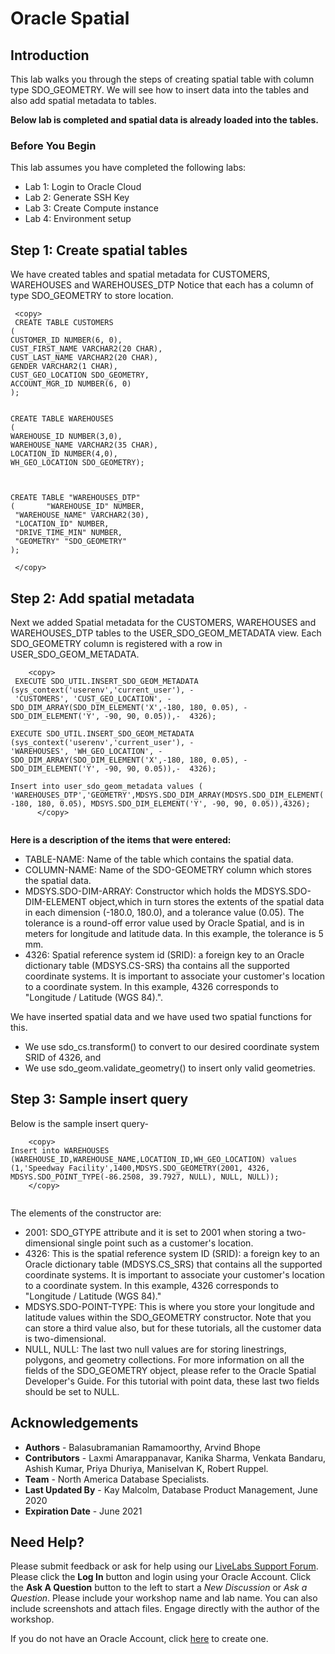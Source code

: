 # Oracle Spatial  

## Introduction

This lab walks you through the steps of creating spatial table with column type SDO\_GEOMETRY. We will see how to insert data into the tables and also add spatial metadata to tables.

**Below lab is completed and spatial data is already loaded into the tables.**


### Before You Begin

This lab assumes you have completed the following labs:
- Lab 1:  Login to Oracle Cloud
- Lab 2:  Generate SSH Key
- Lab 3:  Create Compute instance 
- Lab 4:  Environment setup
  
## **Step 1:** Create spatial tables

We have created tables and spatial metadata for CUSTOMERS, WAREHOUSES and WAREHOUSES\_DTP 
Notice that each has a column of type SDO\_GEOMETRY to store location. 


   ````
    <copy>
    CREATE TABLE CUSTOMERS                                             
(
  CUSTOMER_ID NUMBER(6, 0),
  CUST_FIRST_NAME VARCHAR2(20 CHAR),
  CUST_LAST_NAME VARCHAR2(20 CHAR), 
  GENDER VARCHAR2(1 CHAR), 
  CUST_GEO_LOCATION SDO_GEOMETRY, 
  ACCOUNT_MGR_ID NUMBER(6, 0)
);  


CREATE TABLE WAREHOUSES                                           
(
WAREHOUSE_ID NUMBER(3,0), 
WAREHOUSE_NAME VARCHAR2(35 CHAR), 
LOCATION_ID NUMBER(4,0), 
WH_GEO_LOCATION SDO_GEOMETRY); 



CREATE TABLE "WAREHOUSES_DTP" 
(       "WAREHOUSE_ID" NUMBER, 
	"WAREHOUSE_NAME" VARCHAR2(30), 
	"LOCATION_ID" NUMBER, 
	"DRIVE_TIME_MIN" NUMBER, 
	"GEOMETRY" "SDO_GEOMETRY"
);

    </copy>
````
## **Step 2:** Add spatial metadata

Next we added Spatial metadata for the CUSTOMERS, WAREHOUSES and WAREHOUSES\_DTP 
tables to the USER\_SDO\_GEOM\_METADATA view. Each SDO\_GEOMETRY column is registered with a row in USER\_SDO\_GEOM\_METADATA.


````
    <copy>
 EXECUTE SDO_UTIL.INSERT_SDO_GEOM_METADATA (sys_context('userenv','current_user'), -
 'CUSTOMERS', 'CUST_GEO_LOCATION', -  SDO_DIM_ARRAY(SDO_DIM_ELEMENT('X',-180, 180, 0.05), - SDO_DIM_ELEMENT('Y', -90, 90, 0.05)),-  4326);

EXECUTE SDO_UTIL.INSERT_SDO_GEOM_METADATA (sys_context('userenv','current_user'), -
'WAREHOUSES', 'WH_GEO_LOCATION', - SDO_DIM_ARRAY(SDO_DIM_ELEMENT('X',-180, 180, 0.05), - SDO_DIM_ELEMENT('Y', -90, 90, 0.05)),-  4326);

Insert into user_sdo_geom_metadata values (
'WAREHOUSES_DTP','GEOMETRY',MDSYS.SDO_DIM_ARRAY(MDSYS.SDO_DIM_ELEMENT('X', -180, 180, 0.05), MDSYS.SDO_DIM_ELEMENT('Y', -90, 90, 0.05)),4326);
      </copy>
    
````

     
**Here is a description of the items that were entered:**

-	TABLE-NAME: Name of the table which contains the spatial data.
-	COLUMN-NAME: Name of the SDO-GEOMETRY column which stores the spatial data.
-	 MDSYS.SDO-DIM-ARRAY: Constructor which holds the MDSYS.SDO-DIM-ELEMENT object,which in turn stores the extents of the spatial data  in each dimension (-180.0, 180.0), and a tolerance value (0.05). The tolerance is a round-off error value used by Oracle Spatial, and is in meters for longitude and latitude data. In this example, the tolerance is 5 mm.
-	4326: Spatial reference system id (SRID): a foreign key to an Oracle dictionary table  (MDSYS.CS-SRS) tha  contains all the     supported coordinate systems. It is important to associate your customer's location to a coordinate system. In this example, 4326    corresponds to "Longitude / Latitude (WGS 84).".


We have inserted spatial data and we have used two spatial functions for this.
 
- We use sdo\_cs.transform() to convert to our desired coordinate system SRID of 4326, and 
- We use sdo\_geom.validate\_geometry() to insert only valid geometries.


## **Step 3:** Sample insert query 

Below is the sample insert query-

````
    <copy>
Insert into WAREHOUSES (WAREHOUSE_ID,WAREHOUSE_NAME,LOCATION_ID,WH_GEO_LOCATION) values (1,'Speedway Facility',1400,MDSYS.SDO_GEOMETRY(2001, 4326, MDSYS.SDO_POINT_TYPE(-86.2508, 39.7927, NULL), NULL, NULL));
    </copy>
    
```` 

The elements of the constructor are: 
-	2001: SDO\_GTYPE attribute and it is set to 2001 when storing a two-dimensional single point such as a customer's location.
-	4326: This is the spatial reference system ID (SRID): a foreign key to an Oracle dictionary table (MDSYS.CS\_SRS) that contains all the supported coordinate systems. It is important to associate your customer's location to a coordinate system. In this example, 4326 corresponds to "Longitude / Latitude (WGS 84)."
-	MDSYS.SDO-POINT-TYPE: This is where you store your longitude and latitude values within the SDO\_GEOMETRY constructor. Note that you can store a third value also, but for these tutorials, all the customer data is two-dimensional.
-	NULL, NULL: The last two null values are for storing linestrings, polygons, and geometry collections. For more information on all the fields of the SDO\_GEOMETRY object, please refer to the Oracle Spatial Developer's Guide. For this tutorial with point data, these last two fields should be set to NULL.





## Acknowledgements

- **Authors** - Balasubramanian Ramamoorthy, Arvind Bhope
- **Contributors** - Laxmi Amarappanavar, Kanika Sharma, Venkata Bandaru, Ashish Kumar, Priya Dhuriya, Maniselvan K, Robert Ruppel.
- **Team** - North America Database Specialists.
- **Last Updated By** - Kay Malcolm, Database Product Management, June 2020
- **Expiration Date** - June 2021   

## Need Help?
Please submit feedback or ask for help using our [LiveLabs Support Forum](https://community.oracle.com/tech/developers/categories/livelabsdiscussions). Please click the **Log In** button and login using your Oracle Account. Click the **Ask A Question** button to the left to start a *New Discussion* or *Ask a Question*.  Please include your workshop name and lab name.  You can also include screenshots and attach files.  Engage directly with the author of the workshop.

If you do not have an Oracle Account, click [here](https://profile.oracle.com/myprofile/account/create-account.jspx) to create one.
      
